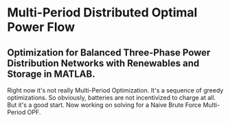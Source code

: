# Multi-Period Distributed Optimal Power Flow
## Optimization for Balanced Three-Phase Power Distribution Networks with Renewables and Storage in MATLAB. 

Right now it's not really Multi-Period Optimization. It's a sequence of greedy optimizations. So obviously, batteries are not incentivized to charge at all. But it's a good start.
Now working on solving for a Naive Brute Force Multi-Period OPF.

